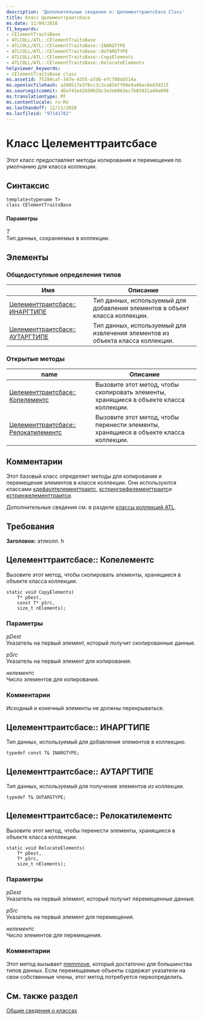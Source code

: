 ```yaml
---
description: 'Дополнительные сведения о: Целементтраитсбасе Class'
title: Класс Целементтраитсбасе
ms.date: 11/04/2016
f1_keywords:
- CElementTraitsBase
- ATLCOLL/ATL::CElementTraitsBase
- ATLCOLL/ATL::CElementTraitsBase::INARGTYPE
- ATLCOLL/ATL::CElementTraitsBase::OUTARGTYPE
- ATLCOLL/ATL::CElementTraitsBase::CopyElements
- ATLCOLL/ATL::CElementTraitsBase::RelocateElements
helpviewer_keywords:
- CElementTraitsBase class
ms.assetid: 75284caf-347e-4355-a7d8-efc708dd514a
ms.openlocfilehash: a200517e378cc3c3ca854ff60e9a49ac8e43d215
ms.sourcegitcommit: d6af41e42699628c3e2e6063ec7b03931a49a098
ms.translationtype: MT
ms.contentlocale: ru-RU
ms.lasthandoff: 12/11/2020
ms.locfileid: "97141782"
---
```

# <a name="celementtraitsbase-class"></a>Класс Целементтраитсбасе

Этот класс предоставляет методы копирования и перемещения по умолчанию для класса коллекции.

## <a name="syntax"></a>Синтаксис

```
template<typename T>
class CElementTraitsBase
```

#### <a name="parameters"></a>Параметры

*T*<br/>
Тип данных, сохраняемых в коллекции.

## <a name="members"></a>Элементы

### <a name="public-typedefs"></a>Общедоступные определения типов

|Имя|Описание|
|----------|-----------------|
|[Целементтраитсбасе:: ИНАРГТИПЕ](#inargtype)|Тип данных, используемый для добавления элементов в объект класса коллекции.|
|[Целементтраитсбасе:: АУТАРГТИПЕ](#outargtype)|Тип данных, используемый для извлечения элементов из объекта класса коллекции.|

### <a name="public-methods"></a>Открытые методы

|name|Описание|
|----------|-----------------|
|[Целементтраитсбасе:: Копелементс](#copyelements)|Вызовите этот метод, чтобы скопировать элементы, хранящиеся в объекте класса коллекции.|
|[Целементтраитсбасе:: Релокатилементс](#relocateelements)|Вызовите этот метод, чтобы перенести элементы, хранящиеся в объекте класса коллекции.|

## <a name="remarks"></a>Комментарии

Этот базовый класс определяет методы для копирования и перемещения элементов в классе коллекции. Они используются классами [кдефаултелементтраитс](../../atl/reference/cdefaultelementtraits-class.md), [кстрингрефелементтраитс](../../atl/reference/cstringrefelementtraits-class.md)и [кстринжелементтраитси](../../atl/reference/cstringelementtraitsi-class.md).

Дополнительные сведения см. в разделе [классы коллекций ATL](../../atl/atl-collection-classes.md).

## <a name="requirements"></a>Требования

**Заголовок:** атлколл. h

## <a name="celementtraitsbasecopyelements"></a><a name="copyelements"></a> Целементтраитсбасе:: Копелементс

Вызовите этот метод, чтобы скопировать элементы, хранящиеся в объекте класса коллекции.

```
static void CopyElements(
    T* pDest,
    const T* pSrc,
    size_t nElements);
```

### <a name="parameters"></a>Параметры

*pDest*<br/>
Указатель на первый элемент, который получит скопированные данные.

*pSrc*<br/>
Указатель на первый элемент для копирования.

*нелементс*<br/>
Число элементов для копирования.

### <a name="remarks"></a>Комментарии

Исходный и конечный элементы не должны перекрываться.

## <a name="celementtraitsbaseinargtype"></a><a name="inargtype"></a> Целементтраитсбасе:: ИНАРГТИПЕ

Тип данных, используемый для добавления элементов в коллекцию.

```
typedef const T& INARGTYPE;
```

## <a name="celementtraitsbaseoutargtype"></a><a name="outargtype"></a> Целементтраитсбасе:: АУТАРГТИПЕ

Тип данных, используемый для получения элементов из коллекции.

```
typedef T& OUTARGTYPE;
```

## <a name="celementtraitsbaserelocateelements"></a><a name="relocateelements"></a> Целементтраитсбасе:: Релокатилементс

Вызовите этот метод, чтобы перенести элементы, хранящиеся в объекте класса коллекции.

```
static void RelocateElements(
    T* pDest,
    T* pSrc,
    size_t nElements);
```

### <a name="parameters"></a>Параметры

*pDest*<br/>
Указатель на первый элемент, который получит перемещенные данные.

*pSrc*<br/>
Указатель на первый элемент для перемещения.

*нелементс*<br/>
Число элементов для перемещения.

### <a name="remarks"></a>Комментарии

Этот метод вызывает [memmove](../../c-runtime-library/reference/memmove-wmemmove.md), который достаточно для большинства типов данных. Если перемещаемые объекты содержат указатели на свои собственные члены, этот метод потребуется переопределить.

## <a name="see-also"></a>См. также раздел

[Общие сведения о классах](../../atl/atl-class-overview.md)
